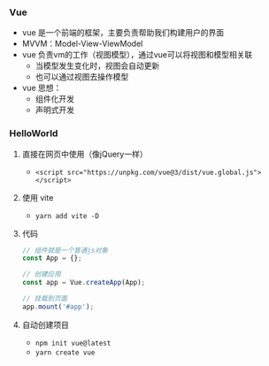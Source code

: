### Vue
  - vue 是一个前端的框架，主要负责帮助我们构建用户的界面
  - MVVM：Model-View-ViewModel
  - vue 负责vm的工作（视图模型），通过vue可以将视图和模型相关联
    - 当模型发生变化时，视图会自动更新
    - 也可以通过视图去操作模型
  - vue 思想：
    - 组件化开发
    - 声明式开发

### HelloWorld
  1. 直接在网页中使用（像jQuery一样）
      - `<script src="https://unpkg.com/vue@3/dist/vue.global.js"></script>`

  2. 使用 vite
      - `yarn add vite -D`

  3. 代码
      ```js
      // 组件就是一个普通js对象
      const App = {};

      // 创建应用
      const app = Vue.createApp(App);

      // 挂载到页面
      app.mount('#app');
      ```
  4. 自动创建项目
      - `npm init vue@latest`
      - `yarn create vue`